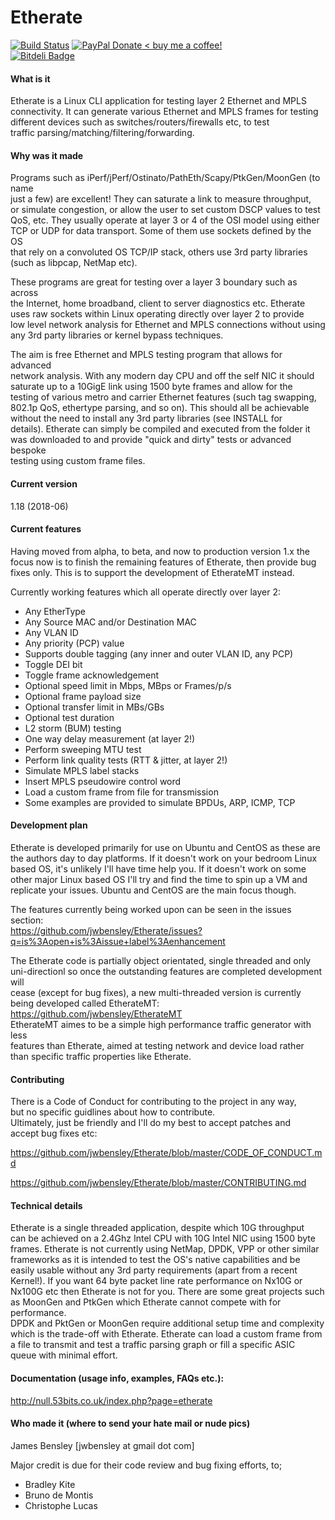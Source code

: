 Etherate
========

[![Build Status](https://travis-ci.org/jwbensley/Etherate.svg?branch=master)](https://travis-ci.org/jwbensley/Etherate)
[![PayPal Donate](https://img.shields.io/badge/paypal-donate-green.svg) < buy me a coffee!](https://www.paypal.com/cgi-bin/webscr?cmd=_donations&business=james%40bensley%2eme&lc=GB&item_name=Etherate&currency_code=GBP)    
[![Bitdeli Badge](https://null.53bits.co.uk/uploads/programming/c/etherate/etherate-github-badge.png)](https://bitdeli.com/free "Bitdeli Badge")  


#### What is it

  Etherate is a Linux CLI application for testing layer 2 Ethernet and MPLS  
  connectivity. It can generate various Ethernet and MPLS frames for testing  
  different devices such as switches/routers/firewalls etc, to test  
  traffic parsing/matching/filtering/forwarding.


#### Why was it made

  Programs such as iPerf/jPerf/Ostinato/PathEth/Scapy/PtkGen/MoonGen (to name  
  just a few) are excellent! They can saturate a link to measure throughput,  
  or simulate congestion, or allow the user to set custom DSCP values to test  
  QoS, etc. They usually operate at layer 3 or 4 of the OSI model using either  
  TCP or UDP for data transport. Some of them use sockets defined by the OS  
  that rely on a convoluted OS TCP/IP stack, others use 3rd party libraries  
  (such as libpcap, NetMap etc).

  These programs are great for testing over a layer 3 boundary such as across  
  the Internet, home broadband, client to server diagnostics etc. Etherate  
  uses raw sockets within Linux operating directly over layer 2 to provide  
  low level network analysis for Ethernet and MPLS connections without using  
  any 3rd party libraries or kernel bypass techniques.

  The aim is free Ethernet and MPLS testing program that allows for advanced  
  network analysis. With any modern day CPU and off the self NIC it should  
  saturate up to a 10GigE link using 1500 byte frames and allow for the  
  testing of various metro and carrier Ethernet features (such tag swapping,  
  802.1p QoS, ethertype parsing, and so on). This should all be achievable  
  without the need to install any 3rd party libraries (see INSTALL for  
  details). Etherate can simply be compiled and executed from the folder it  
  was downloaded to and provide "quick and dirty" tests or advanced bespoke  
  testing using custom frame files.


#### Current version

  1.18 (2018-06)


#### Current features

  Having moved from alpha, to beta, and now to production version 1.x the  
  focus now is to finish the remaining features of Etherate, then provide bug  
  fixes only. This is to support the development of EtherateMT instead.  

  Currently working features which all operate directly over layer 2:  
  
  - Any EtherType
  - Any Source MAC and/or Destination MAC
  - Any VLAN ID
  - Any priority (PCP) value
  - Supports double tagging (any inner and outer VLAN ID, any PCP)
  - Toggle DEI bit
  - Toggle frame acknowledgement
  - Optional speed limit in Mbps, MBps or Frames/p/s
  - Optional frame payload size
  - Optional transfer limit in MBs/GBs
  - Optional test duration
  - L2 storm (BUM) testing
  - One way delay measurement (at layer 2!)
  - Perform sweeping MTU test
  - Perform link quality tests (RTT & jitter, at layer 2!)
  - Simulate MPLS label stacks
  - Insert MPLS pseudowire control word
  - Load a custom frame from file for transmission
  - Some examples are provided to simulate BPDUs, ARP, ICMP, TCP


#### Development plan

  Etherate is developed primarily for use on Ubuntu and CentOS as these are  
  the authors day to day platforms. If it doesn't work on your bedroom Linux  
  based OS, it's unlikely I'll have time help you. If it doesn't work on some  
  other major Linux based OS I'll try and find the time to spin up a VM and  
  replicate your issues. Ubuntu and CentOS are the main focus though.  
    
  The features currently being worked upon can be seen in the issues section:  
  https://github.com/jwbensley/Etherate/issues?q=is%3Aopen+is%3Aissue+label%3Aenhancement
  
  The Etherate code is partially object orientated, single threaded and only  
  uni-directionl so once the outstanding features are completed development will  
  cease (except for bug fixes), a new multi-threaded version is currently  
  being developed called EtherateMT: https://github.com/jwbensley/EtherateMT  
  EtherateMT aimes to be a simple high performance traffic generator with less  
  features than Etherate, aimed at testing network and device load rather  
  than specific traffic properties like Etherate.


#### Contributing

  There is a Code of Conduct for contributing to the project in any way,  
  but no specific guidlines about how to contribute.  
  Ultimately, just be friendly and I'll do my best to accept patches and  
  accept bug fixes etc:  

  https://github.com/jwbensley/Etherate/blob/master/CODE_OF_CONDUCT.md  

  https://github.com/jwbensley/Etherate/blob/master/CONTRIBUTING.md


#### Technical details

  Etherate is a single threaded application, despite which 10G throughput  
  can be achieved on a 2.4Ghz Intel CPU with 10G Intel NIC using 1500 byte  
  frames. Etherate is not currently using NetMap, DPDK, VPP or other similar  
  frameworks as it is intended to test the OS's native capabilities and be  
  easily usable without any 3rd party requirements (apart from a recent  
  Kernel!). If you want 64 byte packet line rate performance on Nx10G or  
  Nx100G etc then Etherate is not for you. There are some great projects such  
  as MoonGen and PtkGen which Etherate cannot compete with for performance.  
  DPDK and PktGen or MoonGen require additional setup time and complexity  
  which is the trade-off with Etherate. Etherate can load a custom frame from  
  a file to transmit and test a traffic parsing graph or fill a specific ASIC  
  queue with minimal effort.  


#### Documentation (usage info, examples, FAQs etc.):

  http://null.53bits.co.uk/index.php?page=etherate


#### Who made it (where to send your hate mail or nude pics)

  James Bensley [jwbensley at gmail dot com]

  Major credit is due for their code review and bug fixing efforts, to;  
  - Bradley Kite  
  - Bruno de Montis  
  - Christophe Lucas  

